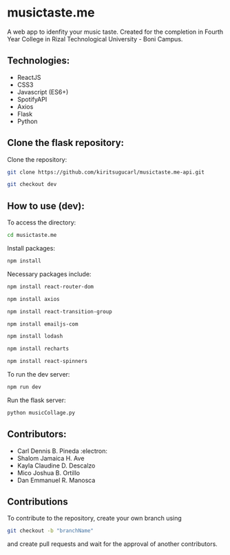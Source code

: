# musictaste.me
A web app to idenfity your music taste. Created for the completion in Fourth Year College in Rizal Technological University - Boni Campus.

## Technologies:
- ReactJS
- CSS3
- Javascript (ES6+)
- SpotifyAPI
- Axios
- Flask
- Python

## Clone the flask repository:
Clone the repository:
```bash
git clone https://github.com/kiritsugucarl/musictaste.me-api.git
```

```bash
git checkout dev
```

## How to use (dev):
To access the directory:
```bash
cd musictaste.me
```

Install packages:
```bash
npm install
```

Necessary packages include:
```bash
npm install react-router-dom
```

```bash
npm install axios
```

```bash
npm install react-transition-group
```

```bash
npm install emailjs-com
```

```bash
npm install lodash
```

```bash
npm install recharts
```

```bash
npm install react-spinners
```

To run the dev server:
```bash
npm run dev
```
Run the flask server:
```bash
python musicCollage.py
```

## Contributors:
- Carl Dennis B. Pineda :electron:
- Shalom Jamaica H. Ave
- Kayla Claudine D. Descalzo
- Mico Joshua B. Ortillo
- Dan Emmanuel R. Manosca

## Contributions
To contribute to the repository, create your own branch using
```bash
git checkout -b "branchName"
```
and create pull requests and wait for the approval of another contributors.